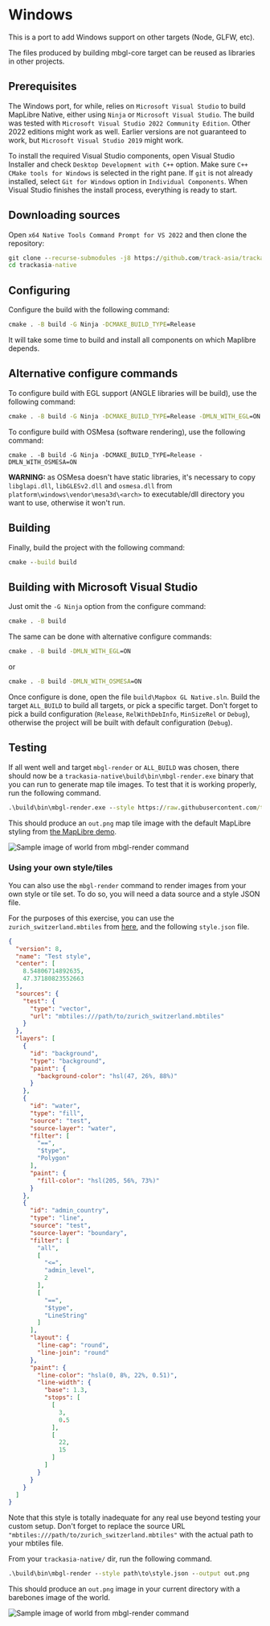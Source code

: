 # Windows

This is a port to add Windows support on other targets (Node, GLFW, etc).

The files produced by building mbgl-core target can be reused as libraries in other projects.

## Prerequisites

The Windows port, for while, relies on `Microsoft Visual Studio` to build MapLibre Native, either using `Ninja` or `Microsoft Visual Studio`. The build was tested with `Microsoft Visual Studio 2022 Community Edition`. Other 2022 editions might work as well. Earlier versions are not guaranteed to work, but `Microsoft Visual Studio 2019` might work.

To install the required Visual Studio components, open Visual Studio Installer and check `Desktop Development with C++` option. Make sure `C++ CMake tools for Windows` is selected in the right pane. If `git` is not already installed, select `Git for Windows` option in `Individual Components`. When Visual Studio finishes the install process, everything is ready to start.

## Downloading sources

Open `x64 Native Tools Command Prompt for VS 2022` and then clone the repository:

```cmd
git clone --recurse-submodules -j8 https://github.com/track-asia/trackasia-native.git
cd trackasia-native
```

## Configuring

Configure the build with the following command:

```cmd
cmake . -B build -G Ninja -DCMAKE_BUILD_TYPE=Release
```

It will take some time to build and install all components on which Maplibre depends.

## Alternative configure commands

To configure build with EGL support (ANGLE libraries will be build), use the following command:

```cmd
cmake . -B build -G Ninja -DCMAKE_BUILD_TYPE=Release -DMLN_WITH_EGL=ON
```

To configure build with OSMesa (software rendering), use the following command:

```
cmake . -B build -G Ninja -DCMAKE_BUILD_TYPE=Release -DMLN_WITH_OSMESA=ON
```

**WARNING:** as OSMesa doesn't have static libraries, it's necessary to copy `libglapi.dll`, `libGLESv2.dll` and `osmesa.dll` from `platform\windows\vendor\mesa3d\<arch>` to executable/dll directory you want to use, otherwise it won't run.

## Building

Finally, build the project with the following command:

```cmd
cmake --build build
```

## Building with Microsoft Visual Studio

Just omit the `-G Ninja` option from the configure command:

```cmd
cmake . -B build
```

The same can be done with alternative configure commands:

```cmd
cmake . -B build -DMLN_WITH_EGL=ON
```
or
```cmd
cmake . -B build -DMLN_WITH_OSMESA=ON
```

Once configure is done, open the file `build\Mapbox GL Native.sln`. Build the target `ALL_BUILD` to build all targets, or pick a specific target. Don't forget to pick a build configuration (`Release`, `RelWithDebInfo`, `MinSizeRel` or `Debug`), otherwise the project will be built with default configuration (`Debug`).

## Testing

If all went well and target `mbgl-render` or `ALL_BUILD` was chosen, there should now be a `trackasia-native\build\bin\mbgl-render.exe` binary that you can run to generate map tile images. To test that it is working properly, run the following command.

```cmd
.\build\bin\mbgl-render.exe --style https://raw.githubusercontent.com/track-asia/demotiles/gh-pages/style.json --output out.png
```

This should produce an `out.png` map tile image with the default MapLibre styling from [the MapLibre demo](https://track-asia.com/).

![Sample image of world from mbgl-render command](/misc/sample-maplibre-style-mbgl-render-out.png)

### Using your own style/tiles 

You can also use the `mbgl-render` command to render images from your own style or tile set. To do so, you will need a data source and a style JSON file.

For the purposes of this exercise, you can use the `zurich_switzerland.mbtiles` from [here](https://github.com/acalcutt/tileserver-gl/releases/download/test_data/zurich_switzerland.mbtiles), and the following `style.json` file.

```json
{
  "version": 8,
  "name": "Test style",
  "center": [
    8.54806714892635,
    47.37180823552663
  ],
  "sources": {
    "test": {
      "type": "vector",
      "url": "mbtiles:///path/to/zurich_switzerland.mbtiles"
    }
  },
  "layers": [
    {
      "id": "background",
      "type": "background",
      "paint": {
        "background-color": "hsl(47, 26%, 88%)"
      }
    },
    {
      "id": "water",
      "type": "fill",
      "source": "test",
      "source-layer": "water",
      "filter": [
        "==",
        "$type",
        "Polygon"
      ],
      "paint": {
        "fill-color": "hsl(205, 56%, 73%)"
      }
    },
    {
      "id": "admin_country",
      "type": "line",
      "source": "test",
      "source-layer": "boundary",
      "filter": [
        "all",
        [
          "<=",
          "admin_level",
          2
        ],
        [
          "==",
          "$type",
          "LineString"
        ]
      ],
      "layout": {
        "line-cap": "round",
        "line-join": "round"
      },
      "paint": {
        "line-color": "hsla(0, 8%, 22%, 0.51)",
        "line-width": {
          "base": 1.3,
          "stops": [
            [
              3,
              0.5
            ],
            [
              22,
              15
            ]
          ]
        }
      }
    }
  ]
}
```

Note that this style is totally inadequate for any real use beyond testing your custom setup. Don't forget to replace the source URL `"mbtiles:///path/to/zurich_switzerland.mbtiles"` with the actual path to your mbtiles file.

From your `trackasia-native/` dir, run the following command.

```cmd
.\build\bin\mbgl-render --style path\to\style.json --output out.png
```

This should produce an `out.png` image in your current directory with a barebones image of the world.

![Sample image of world from mbgl-render command](/misc/sample-barebones-mbgl-render-out.png)
